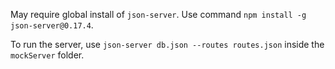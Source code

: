 May require global install of `json-server`. Use command `npm install -g json-server@0.17.4`.

To run the server, use `json-server db.json --routes routes.json` inside the `mockServer` folder.